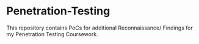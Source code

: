 # Penetration-Testing
This repository contains PoCs for additional Reconnaissance/ Findings for my Penetration Testing Coursework.
